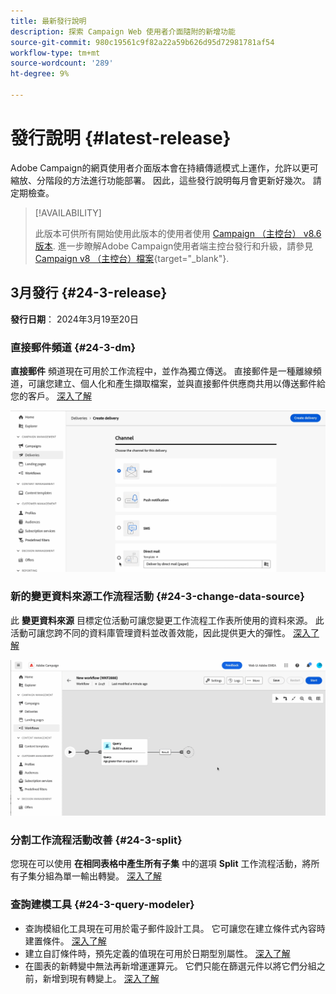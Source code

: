 ```yaml
---
title: 最新發行說明
description: 探索 Campaign Web 使用者介面隨附的新增功能
source-git-commit: 980c19561c9f82a22a59b626d95d72981781af54
workflow-type: tm+mt
source-wordcount: '289'
ht-degree: 9%

---
```


# 發行說明 {#latest-release}


<!--Last update: **March 19, 2024**-->

Adobe Campaign的網頁使用者介面版本會在持續傳遞模式上運作，允許以更可縮放、分階段的方法進行功能部署。 因此，這些發行說明每月會更新好幾次。 請定期檢查。

>[!AVAILABILITY]
>
>此版本可供所有開始使用此版本的使用者使用 [Campaign （主控台） v8.6版本](https://experienceleague.adobe.com/docs/campaign/campaign-v8/releases/release-notes.html?lang=zh-Hant). 進一步瞭解Adobe Campaign使用者端主控台發行和升級，請參見 [Campaign v8 （主控台）檔案](https://experienceleague.adobe.com/docs/campaign/campaign-v8/releases/upgrades.html?lang=zh-Hant){target="_blank"}.

## 3月發行 {#24-3-release}

**發行日期**： 2024年3月19至20日

### 直接郵件頻道 {#24-3-dm}

**直接郵件** 頻道現在可用於工作流程中，並作為獨立傳送。 直接郵件是一種離線頻道，可讓您建立、個人化和產生擷取檔案，並與直接郵件供應商共用以傳送郵件給您的客戶。 [深入了解](../direct-mail/gs-direct-mail.md)

![](../assets/do-not-localize/direct-mail.gif)

### 新的變更資料來源工作流程活動 {#24-3-change-data-source}

此 **變更資料來源** 目標定位活動可讓您變更工作流程工作表所使用的資料來源。 此活動可讓您跨不同的資料庫管理資料並改善效能，因此提供更大的彈性。 [深入了解](../workflows/activities/change-data-source.md)

![](../assets/do-not-localize/change-data-source.gif)

### 分割工作流程活動改善 {#24-3-split}

您現在可以使用 **在相同表格中產生所有子集** 中的選項 **Split** 工作流程活動，將所有子集分組為單一輸出轉變。 [深入了解](../workflows/activities/split.md)

### 查詢建模工具 {#24-3-query-modeler}

* 查詢模組化工具現在可用於電子郵件設計工具。 它可讓您在建立條件式內容時建置條件。 [深入了解](../personalization/conditions.md)
* 建立自訂條件時，預先定義的值現在可用於日期型別屬性。 [深入了解](../query/build-query.md)
* 在圖表的新轉變中無法再新增運運算元。 它們只能在篩選元件以將它們分組之前，新增到現有轉變上。 [深入了解](../query/build-query.md)
